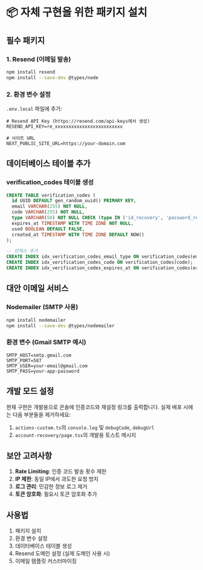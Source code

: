 # 📦 자체 구현을 위한 패키지 설치

## 필수 패키지

### 1. Resend (이메일 발송)
```bash
npm install resend
npm install --save-dev @types/node
```

### 2. 환경 변수 설정
`.env.local` 파일에 추가:
```env
# Resend API Key (https://resend.com/api-keys에서 생성)
RESEND_API_KEY=re_xxxxxxxxxxxxxxxxxxxxxxxxx

# 사이트 URL
NEXT_PUBLIC_SITE_URL=https://your-domain.com
```

## 데이터베이스 테이블 추가

### verification_codes 테이블 생성
```sql
CREATE TABLE verification_codes (
  id UUID DEFAULT gen_random_uuid() PRIMARY KEY,
  email VARCHAR(255) NOT NULL,
  code VARCHAR(255) NOT NULL,
  type VARCHAR(50) NOT NULL CHECK (type IN ('id_recovery', 'password_reset')),
  expires_at TIMESTAMP WITH TIME ZONE NOT NULL,
  used BOOLEAN DEFAULT FALSE,
  created_at TIMESTAMP WITH TIME ZONE DEFAULT NOW()
);

-- 인덱스 추가
CREATE INDEX idx_verification_codes_email_type ON verification_codes(email, type);
CREATE INDEX idx_verification_codes_code ON verification_codes(code);
CREATE INDEX idx_verification_codes_expires_at ON verification_codes(expires_at);
```

## 대안 이메일 서비스

### Nodemailer (SMTP 사용)
```bash
npm install nodemailer
npm install --save-dev @types/nodemailer
```

### 환경 변수 (Gmail SMTP 예시)
```env
SMTP_HOST=smtp.gmail.com
SMTP_PORT=587
SMTP_USER=your-email@gmail.com
SMTP_PASS=your-app-password
```

## 개발 모드 설정

현재 구현은 개발용으로 콘솔에 인증코드와 재설정 링크를 출력합니다.
실제 배포 시에는 다음 부분들을 제거하세요:

1. `actions-custom.ts`의 `console.log` 및 `debugCode`, `debugUrl`
2. `account-recovery/page.tsx`의 개발용 토스트 메시지

## 보안 고려사항

1. **Rate Limiting**: 인증 코드 발송 횟수 제한
2. **IP 제한**: 동일 IP에서 과도한 요청 방지
3. **로그 관리**: 민감한 정보 로그 제거
4. **토큰 암호화**: 필요시 토큰 암호화 추가

## 사용법

1. 패키지 설치
2. 환경 변수 설정
3. 데이터베이스 테이블 생성
4. Resend 도메인 설정 (실제 도메인 사용 시)
5. 이메일 템플릿 커스터마이징 